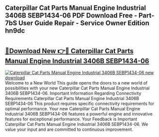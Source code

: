 ## Caterpillar Cat Parts Manual Engine Industrial 3406B SEBP1434-06 PDF Download Free - Part-7bS User Guide Repair - Service Owner Edition hn9dc

# <h2><a href="http://bc50742.oget.top/?id=Caterpillar+Cat+Parts+Manual+Engine+Industrial+3406B+SEBP1434-06">🔗Download New 👉🔴 Caterpillar Cat Parts Manual Engine Industrial 3406B SEBP1434-06</a></h2>

[![Caterpillar Cat Parts Manual Engine Industrial 3406B SEBP1434-06 new download](https://i.imgur.com/5g1atiW.png)](http://bc50742.oget.top/?id=Caterpillar+Cat+Parts+Manual+Engine+Industrial+3406B+SEBP1434-06)
Welcome to a New World This guide opens the doors to a new world of possibilities with your new Caterpillar Cat Parts Manual Engine Industrial 3406B SEBP1434-06. Important Information Regarding Connectivity Requirements Caterpillar Cat Parts Manual Engine Industrial 3406B SEBP1434-06 This product requires specific connectivity requirements for optimal performance. Your new Caterpillar Cat Parts Manual Engine Industrial 3406B SEBP1434-06 features a powerful engine and innovative features for exceptional performance. Your Feedback is Important Caterpillar Cat Parts Manual Engine Industrial 3406B SEBP1434-06. We value your input and are committed to continuous improvement.

